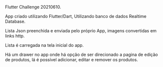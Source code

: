 Flutter Challenge 20210610.

App criado utilizando Flutter/Dart, Utilizando banco de dados Realtime Database.

Lista Json preenchida e enviada pelo próprio App, imagens convertidas em links http.

Lista é carregada na tela inicial do app.

Há um drawer no app onde há opção de ser direcionado a pagina de edição de produtos, lá é possível adicionar, editar e remover os produtos.
